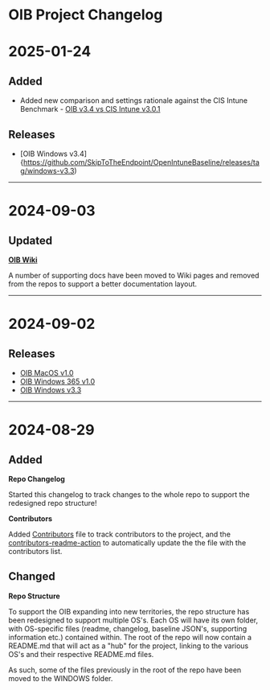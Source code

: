 # OIB Project Changelog

# 2025-01-24
## Added
* Added new comparison and settings rationale against the CIS Intune Benchmark - [OIB v3.4 vs CIS Intune v3.0.1](/WINDOWS/OIBvsCIS-Rationale.csv)

## Releases
* [OIB Windows v3.4]{https://github.com/SkipToTheEndpoint/OpenIntuneBaseline/releases/tag/windows-v3.3)

---

# 2024-09-03
## Updated
[**OIB Wiki**](https://github.com/SkipToTheEndpoint/OpenIntuneBaseline/wiki)

A number of supporting docs have been moved to Wiki pages and removed from the repos to support a better documentation layout.

---

# 2024-09-02
## Releases
* [OIB MacOS v1.0](https://github.com/SkipToTheEndpoint/OpenIntuneBaseline/releases/tag/macos-v1.0)
* [OIB Windows 365 v1.0](https://github.com/SkipToTheEndpoint/OpenIntuneBaseline/releases/tag/win365-v1.0)
* [OIB Windows v3.3](https://github.com/SkipToTheEndpoint/OpenIntuneBaseline/releases/tag/windows-v3.3)

---

# 2024-08-29
## Added
**Repo Changelog**

Started this changelog to track changes to the whole repo to support the redesigned repo structure!

**Contributors**

Added [Contributors](CONTRIBUTORS.md) file to track contributors to the project, and the [contributors-readme-action](https://github.com/akhilmhdh/contributors-readme-action) to automatically update the the file with the contributors list.

## Changed
**Repo Structure**

To support the OIB expanding into new territories, the repo structure has been redesigned to support multiple OS's. Each OS will have its own folder, with OS-specific files (readme, changelog, baseline JSON's, supporting information etc.) contained within.
The root of the repo will now contain a README.md that will act as a "hub" for the project, linking to the various OS's and their respective README.md files.

As such, some of the files previously in the root of the repo have been moved to the WINDOWS folder.
